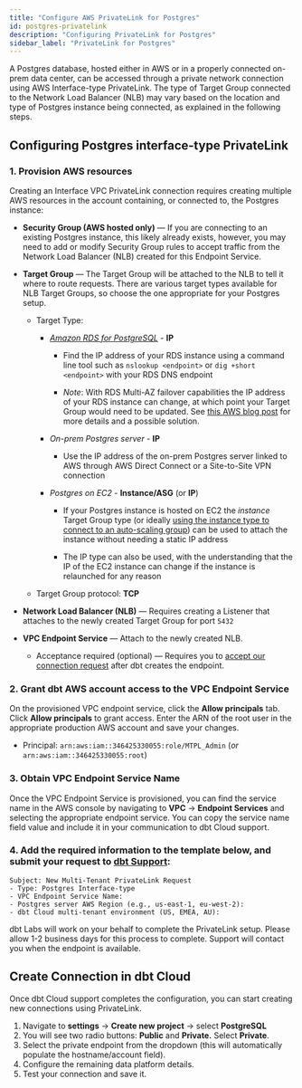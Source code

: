 ```yaml
---
title: "Configure AWS PrivateLink for Postgres"
id: postgres-privatelink
description: "Configuring PrivateLink for Postgres"
sidebar_label: "PrivateLink for Postgres"
---
```


A Postgres database, hosted either in AWS or in a properly connected on-prem data center, can be accessed through a private network connection using AWS Interface-type PrivateLink. The type of Target Group connected to the Network Load Balancer (NLB) may vary based on the location and type of Postgres instance being connected, as explained in the following steps.

## Configuring Postgres interface-type PrivateLink

### 1. Provision AWS resources

Creating an Interface VPC PrivateLink connection requires creating multiple AWS resources in the account containing, or connected to, the Postgres instance:

- **Security Group (AWS hosted only)** &mdash; If you are connecting to an existing Postgres instance, this likely already exists, however, you may need to add or modify Security Group rules to accept traffic from the Network Load Balancer (NLB) created for this Endpoint Service.
- **Target Group** &mdash; The Target Group will be attached to the NLB to tell it where to route requests. There are various target types available for NLB Target Groups, so choose the one appropriate for your Postgres setup.
    
    - Target Type:

        - _[Amazon RDS for PostgreSQL](https://aws.amazon.com/rds/postgresql/)_ -  **IP**

            - Find the IP address of your RDS instance using a command line tool such as `nslookup <endpoint>` or `dig +short <endpoint>` with your RDS DNS endpoint

            - _Note_: With RDS Multi-AZ failover capabilities the IP address of your RDS instance can change, at which point your Target Group would need to be updated. See [this AWS blog post](https://aws.amazon.com/blogs/database/access-amazon-rds-across-vpcs-using-aws-privatelink-and-network-load-balancer/) for more details and a possible solution. 

        - _On-prem Postgres server_ -  **IP**

            - Use the IP address of the on-prem Postgres server linked to AWS through AWS Direct Connect or a Site-to-Site VPN connection

        - _Postgres on EC2_ - **Instance/ASG** (or **IP**)

            - If your Postgres instance is hosted on EC2 the _instance_ Target Group type (or ideally [using the instance type to connect to an auto-scaling group](https://docs.aws.amazon.com/autoscaling/ec2/userguide/attach-load-balancer-asg.html)) can be used to attach the instance without needing a static IP address

            - The IP type can also be used, with the understanding that the IP of the EC2 instance can change if the instance is relaunched for any reason

    - Target Group protocol: **TCP** 

- **Network Load Balancer (NLB)** &mdash; Requires creating a Listener that attaches to the newly created Target Group for port `5432`
- **VPC Endpoint Service** &mdash; Attach to the newly created NLB.
    - Acceptance required (optional) &mdash; Requires you to [accept our connection request](https://docs.aws.amazon.com/vpc/latest/privatelink/configure-endpoint-service.html#accept-reject-connection-requests) after dbt creates the endpoint.

### 2. Grant dbt AWS account access to the VPC Endpoint Service

On the provisioned VPC endpoint service, click the **Allow principals** tab. Click **Allow principals** to grant access. Enter the ARN of the root user in the appropriate production AWS account and save your changes.

 - Principal: `arn:aws:iam::346425330055:role/MTPL_Admin` (_or_ `arn:aws:iam::346425330055:root`)

<Lightbox src="/img/docs/dbt-cloud/redshiftprivatelink5.png" width="70%" title="Enter ARN"/>

### 3. Obtain VPC Endpoint Service Name

Once the VPC Endpoint Service is provisioned, you can find the service name in the AWS console by navigating to **VPC** → **Endpoint Services** and selecting the appropriate endpoint service. You can copy the service name field value and include it in your communication to dbt Cloud support.

<Lightbox src="/img/docs/dbt-cloud/redshiftprivatelink6.png" width="70%" title="Get service name field value"/>

### 4. Add the required information to the template below, and submit your request to [dbt Support](https://docs.getdbt.com/community/resources/getting-help#dbt-cloud-support):
```
Subject: New Multi-Tenant PrivateLink Request
- Type: Postgres Interface-type
- VPC Endpoint Service Name:
- Postgres server AWS Region (e.g., us-east-1, eu-west-2):
- dbt Cloud multi-tenant environment (US, EMEA, AU):
```

dbt Labs will work on your behalf to complete the PrivateLink setup. Please allow 1-2 business days for this process to complete. Support will contact you when the endpoint is available.

## Create Connection in dbt Cloud

Once dbt Cloud support completes the configuration, you can start creating new connections using PrivateLink.

1. Navigate to **settings** → **Create new project** → select **PostgreSQL**
2. You will see two radio buttons: **Public** and **Private.** Select **Private**. 
3. Select the private endpoint from the dropdown (this will automatically populate the hostname/account field).
4. Configure the remaining data platform details.
5. Test your connection and save it.
